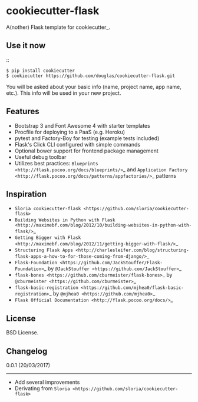 cookiecutter-flask
==================

A(nother) Flask template for cookiecutter_.

Use it now
----------
::

    $ pip install cookiecutter
    $ cookiecutter https://github.com/douglas/cookiecutter-flask.git

You will be asked about your basic info (name, project name, app name, etc.). This info will be used in your new project.

Features
--------

- Bootstrap 3 and Font Awesome 4 with starter templates
- Procfile for deploying to a PaaS (e.g. Heroku)
- pytest and Factory-Boy for testing (example tests included)
- Flask's Click CLI configured with simple commands
- Optional bower support for frontend package management
- Useful debug toolbar
- Utilizes best practices: `Blueprints <http://flask.pocoo.org/docs/blueprints/>`_ and `Application Factory <http://flask.pocoo.org/docs/patterns/appfactories/>`_ patterns

Inspiration
-----------

- `Sloria cookiecutter-flask <https://github.com/sloria/cookiecutter-flask>`
- `Building Websites in Python with Flask <http://maximebf.com/blog/2012/10/building-websites-in-python-with-flask/>`_
- `Getting Bigger with Flask <http://maximebf.com/blog/2012/11/getting-bigger-with-flask/>`_
- `Structuring Flask Apps <http://charlesleifer.com/blog/structuring-flask-apps-a-how-to-for-those-coming-from-django/>`_
- `Flask-Foundation <https://github.com/JackStouffer/Flask-Foundation>`_ by `@JackStouffer <https://github.com/JackStouffer>`_
- `flask-bones <https://github.com/cburmeister/flask-bones>`_ by `@cburmeister <https://github.com/cburmeister>`_
- `flask-basic-registration <https://github.com/mjhea0/flask-basic-registration>`_ by `@mjhea0 <https://github.com/mjhea0>`_
- `Flask Official Documentation <http://flask.pocoo.org/docs/>`_


License
-------

BSD License.

Changelog
---------

0.0.1 (20/03/2017)
******************

- Add several improvements
- Derivating from `Sloria <https://github.com/sloria/cookiecutter-flask>`
